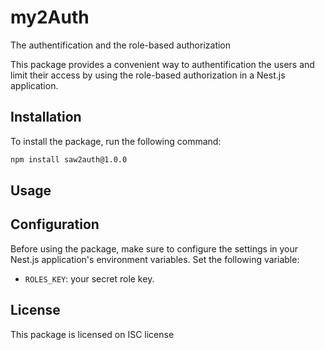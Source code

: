# my2Auth
The authentification and the role-based authorization

This package provides a convenient way to authentification the users and limit their access by using the role-based authorization in a Nest.js application.

## Installation

To install the package, run the following command:

```bash
npm install saw2auth@1.0.0
```

## Usage



## Configuration

Before using the package, make sure to configure the settings in your Nest.js application's environment variables. Set the following variable:

- `ROLES_KEY`: your secret role key.

## License

This package is licensed on ISC license